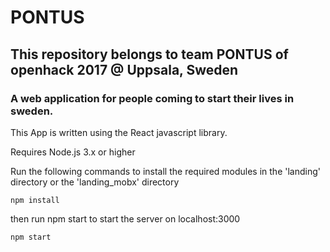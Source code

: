 
# PONTUS


## This repository belongs to team PONTUS of openhack 2017 @ Uppsala, Sweden

### A web application for people coming to start their lives in sweden.

This App is written using the React javascript library.

Requires Node.js 3.x or higher

Run the following commands to install the required modules in the 'landing' directory or the 'landing_mobx' directory

```
npm install
```

then run npm start to start the server on localhost:3000

```
npm start
```
